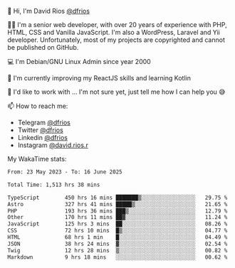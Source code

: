 👋 Hi, I'm David Rios [@dfrios](https://github.com/dfrios)

👨‍💻 I'm a senior web developer, with over 20 years of experience with PHP, HTML, CSS and Vanilla JavaScript. I'm also a WordPress, Laravel and Yii developer. Unfortunately, most of my projects are copyrighted and cannot be published on GitHub.

💻 I'm Debian/GNU Linux Admin since year 2000

🌱 I'm currently improving my ReactJS skills and learning Kotlin

💞️ I'd like to work with ... I'm not sure yet, just tell me how I can help you 😅


📫 How to reach me:
* Telegram [@dfrios](https://t.me/dfrios)
* Twitter [@dfrios](https://twitter.com/dfrios)
* Linkedin [@dfrios](https://linkedin.com/in/dfrios)
* Instagram [@david.rios.r](https://instagram.com/david.rios.r)



My WakaTime stats:
<!--START_SECTION:waka-->

```txt
From: 23 May 2023 - To: 16 June 2025

Total Time: 1,513 hrs 38 mins

TypeScript        450 hrs 16 mins ███████▒░░░░░░░░░░░░░░░░░   29.75 %
Astro             327 hrs 41 mins █████▒░░░░░░░░░░░░░░░░░░░   21.65 %
PHP               193 hrs 36 mins ███▒░░░░░░░░░░░░░░░░░░░░░   12.79 %
Other             170 hrs 11 mins ██▓░░░░░░░░░░░░░░░░░░░░░░   11.24 %
JavaScript        125 hrs 3 mins  ██░░░░░░░░░░░░░░░░░░░░░░░   08.26 %
CSS               72 hrs 10 mins  █▒░░░░░░░░░░░░░░░░░░░░░░░   04.77 %
HTML              68 hrs 1 min    █░░░░░░░░░░░░░░░░░░░░░░░░   04.49 %
JSON              38 hrs 24 mins  ▓░░░░░░░░░░░░░░░░░░░░░░░░   02.54 %
Twig              12 hrs 28 mins  ▒░░░░░░░░░░░░░░░░░░░░░░░░   00.82 %
Markdown          9 hrs 18 mins   ░░░░░░░░░░░░░░░░░░░░░░░░░   00.62 %
```

<!--END_SECTION:waka-->
